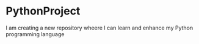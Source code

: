 # PythonProject

I am creating a new repository wheere I can learn and enhance my Python programming language
